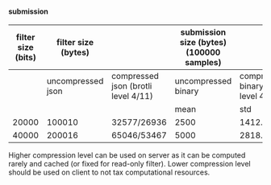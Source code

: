 #### submission

| filter size (bits) | filter size (bytes) |                                     | submission size (bytes) (100000 samples) |                                    |         |
|--------------------|---------------------|-------------------------------------|------------------------------------------|------------------------------------|---------|
|                    | uncompressed json   | compressed json (brotli level 4/11) | uncompressed binary                      | compressed binary (brotli level 4) ||
|                    |                     |                                     | mean                                     | std                                ||
| 20000              | 100010              | 32577/26936                         | 2500                                     | 1412.21465                         | 74.422  |
| 40000              | 200016              | 65046/53467                         | 5000                                     | 2818.77                            | 141.415 |

Higher compression level can be used on server as it can be computed rarely and cached (or fixed for read-only filter).
Lower compression level should be used on client to not tax computational resources.